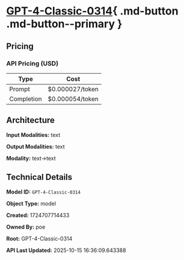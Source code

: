 # [GPT-4-Classic-0314](https://poe.com/GPT-4-Classic-0314){ .md-button .md-button--primary }

## Pricing

### API Pricing (USD)

| Type | Cost |
|------|------|
| Prompt | $0.000027/token |
| Completion | $0.000054/token |

## Architecture

**Input Modalities:** text

**Output Modalities:** text

**Modality:** text->text


## Technical Details

**Model ID:** `GPT-4-Classic-0314`

**Object Type:** model

**Created:** 1724707714433

**Owned By:** poe

**Root:** GPT-4-Classic-0314

**API Last Updated:** 2025-10-15 16:36:09.643388
